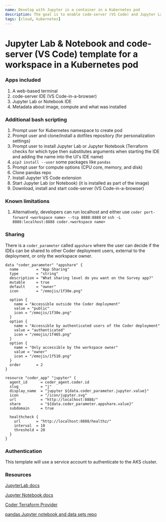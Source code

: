 ```yaml
---
name: Develop with Jupyter in a container in a Kubernetes pod
description: The goal is to enable code-server (VS Code) and Jupyter Lab or Jupyter Notebook
tags: [cloud, kubernetes]
---
```


# Jupyter Lab & Notebook and code-server (VS Code) template for a workspace in a Kubernetes pod

### Apps included

1. A web-based terminal
1. code-server IDE (VS Code-in-a-browser)
1. Jupyter Lab or Notebook IDE
1. Metadata about image, compute and what was installed

### Additional bash scripting

1. Prompt user for Kubernetes namespace to create pod
1. Prompt user and clone/install a dotfiles repository (for personalization settings)
1. Prompt user to install Jupyter Lab or Jupyter Notebook (Terraform checks for which type then substitutes arguments when starting the IDE and adding the name into the UI's IDE name)
1. `pip3 install --user` some packages like `pandas`
1. Prompt user for compute options (CPU core, memory, and disk)
1. Clone pandas repo
1. Install Jupyter VS Code extension
1. Start Jupyter Lab (or Notebook) (it is installed as part of the image)
1. Download, install and start code-server (VS Code-in-a-browser)

### Known limitations

1. Alternatively, developers can run localhost and either use `coder port-forward <workspace name> --tcp 8888:8888` or `ssh -L 8888:localhost:8888 coder.<workspace name>`

### Sharing

There is a `coder_parameter` called `appshare` where the user can decide if the IDEs can be shared to other Coder deployment users, external to the deployment, or only the workspace owner.

```hcl
data "coder_parameter" "appshare" {
  name        = "App Sharing"
  type        = "string"
  description = "What sharing level do you want on the Survey app?"
  mutable     = true
  default     = "owner"
  icon        = "/emojis/1f30e.png"

  option {
    name = "Accessible outside the Coder deployment"
    value = "public"
    icon = "/emojis/1f30e.png"
  }
  option {
    name = "Accessible by authenticated users of the Coder deployment"
    value = "authenticated"
    icon = "/emojis/1f465.png"
  } 
  option {
    name = "Only accessible by the workspace owner"
    value = "owner"
    icon = "/emojis/1f510.png"
  } 
  order       = 2      
}
```

```hcl
resource "coder_app" "jupyter" {
  agent_id      = coder_agent.coder.id
  slug          = "j"  
  display_name  = "jupyter ${data.coder_parameter.jupyter.value}"
  icon          = "/icon/jupyter.svg"
  url           = "http://localhost:8888/"
  share         = "${data.coder_parameter.appshare.value}"
  subdomain     = true  

  healthcheck {
    url       = "http://localhost:8888/healthz/"
    interval  = 10
    threshold = 20
  }  
}
```

### Authentication

This template will use a service account to authenticate to the AKS cluster.

### Resources

[JupyterLab docs](https://jupyter-server.readthedocs.io/en/latest/index.html)

[Jupyter Notebook docs](https://jupyter-notebook.readthedocs.io/en/stable/)

[Coder Terraform Provider](https://registry.terraform.io/providers/coder/coder/latest/docs/resources/app)

[pandas Jupyter notebook and data sets repo](https://github.com/sharkymark/pandas_automl)
